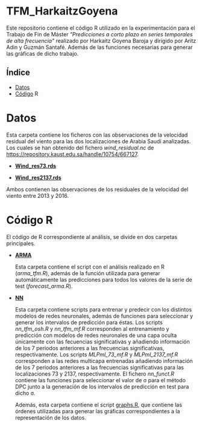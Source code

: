 # TFM_HarkaitzGoyena
Este repositorio contiene el código R utilizado en la experimentación para el Trabajo de Fin de Máster _"Predicciones a corto plazo en series
temporales de alta frecuencia"_ realizado por Harkaitz Goyena Baroja y dirigido por Aritz Adin y Guzmán Santafé. Además de las funciones necesarias para generar las gráficas de dicho trabajo.


## Índice

- [Datos](#Datos)
- [Código](#Código) R

# Datos

Esta carpeta contiene los ficheros con las observaciones de la velocidad residual del viento para las dos localizaciones de Arabia Saudí analizadas. Los cuales se han obtenido del fichero *wind_residual.nc* de https://repository.kaust.edu.sa/handle/10754/667127.

- [**Wind_res73.rds**](https://github.com/spatialstatisticsupna/TFM_HarkaitzGoyena/blob/main/Datos/Wind_res73.rds)
  
- [**Wind_res2137.rds**](https://github.com/spatialstatisticsupna/TFM_HarkaitzGoyena/blob/main/Datos/Wind_res2137.rds)

Ambos contienen las observaciones de los residuales de la velocidad del viento entre 2013 y 2016.

# Código R
El código de R correspondiente al análisis, se divide en dos carpetas principales.

- [**ARMA**](https://github.com/spatialstatisticsupna/TFM_HarkaitzGoyena/blob/main/R/ARMA)

  Esta carpeta contiene el script con el análisis realizado en R (*arma_tfm.R*), además de la función utilizada para generar automáticamente las predicciones para todos los valores de la serie de test (*forecast_arma.R*).
  
- [**NN**](https://github.com/spatialstatisticsupna/TFM_HarkaitzGoyena/blob/main/R/NN)

  Esta carpeta contiene scripts para entrenar y predecir con los distintos modelos de redes neuronales, además de funciones para seleccionar y generar los intervalos de predicción para éstas. Los scripts *nn_tfm_osh.R* y *nn_tfm_mf.R* corresponden al entrenamiento y predicción con modelos de redes neuronales de una capa oculta únicamente con las fecuencias significativas y añadiendo información de los 7 periodos anteriores a las frecuencias significativas, respectivamente. Los scripts *MLPml_73_mf.R* y *MLPml_2137_mf.R* corresponden a las redes multicapa entrenadas añadiendo información de los 7 periodos anteriores a las frecuencias significativas para las localizaciones 73 y 2137, respectivamente. El fichero *nn_funct.R* contiene las funciones para seleccionar el valor de &sigma; para el método DPC junto a la generación de los intervalos de predicción en test para dicho &sigma;.
  
  Además, esta carpeta contiene el script [graphs.R](https://github.com/spatialstatisticsupna/TFM_HarkaitzGoyena/blob/main/R/graphs.r), que contiene las órdenes utilizadas para generar las gráficas correspondientes a la representación de los datos.
